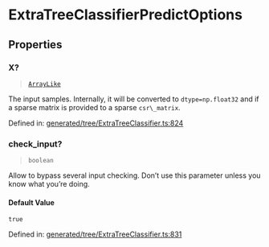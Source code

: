 # ExtraTreeClassifierPredictOptions

## Properties

### X?

> [`ArrayLike`](../types/ArrayLike.md)

The input samples. Internally, it will be converted to `dtype=np.float32` and if a sparse matrix is provided to a sparse `csr\_matrix`.

Defined in:  [generated/tree/ExtraTreeClassifier.ts:824](https://github.com/transitive-bullshit/scikit-learn-ts/blob/122b3c0/packages/sklearn/src/generated/tree/ExtraTreeClassifier.ts#L824)

### check\_input?

> `boolean`

Allow to bypass several input checking. Don’t use this parameter unless you know what you’re doing.

#### Default Value

`true`

Defined in:  [generated/tree/ExtraTreeClassifier.ts:831](https://github.com/transitive-bullshit/scikit-learn-ts/blob/122b3c0/packages/sklearn/src/generated/tree/ExtraTreeClassifier.ts#L831)
